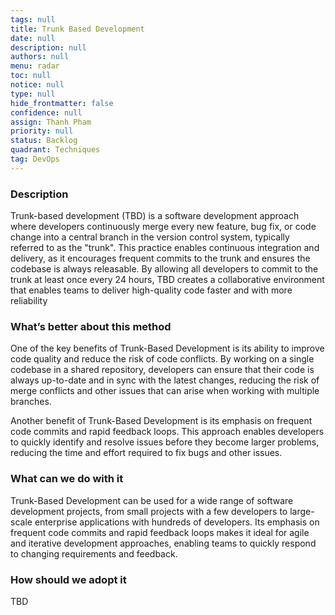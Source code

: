```yaml
---
tags: null
title: Trunk Based Development
date: null
description: null
authors: null
menu: radar
toc: null
notice: null
type: null
hide_frontmatter: false
confidence: null
assign: Thanh Pham
priority: null
status: Backlog
quadrant: Techniques
tag: DevOps
---
```


<!-- table_of_contents 170f6502-6672-4224-9cdf-8b66efb08881 -->

### Description

Trunk-based development (TBD) is a software development approach where developers continuously merge every new feature, bug fix, or code change into a central branch in the version control system, typically referred to as the "trunk". This practice enables continuous integration and delivery, as it encourages frequent commits to the trunk and ensures the codebase is always releasable. By allowing all developers to commit to the trunk at least once every 24 hours, TBD creates a collaborative environment that enables teams to deliver high-quality code faster and with more reliability

### What’s better about this method

One of the key benefits of Trunk-Based Development is its ability to improve code quality and reduce the risk of code conflicts. By working on a single codebase in a shared repository, developers can ensure that their code is always up-to-date and in sync with the latest changes, reducing the risk of merge conflicts and other issues that can arise when working with multiple branches.

Another benefit of Trunk-Based Development is its emphasis on frequent code commits and rapid feedback loops. This approach enables developers to quickly identify and resolve issues before they become larger problems, reducing the time and effort required to fix bugs and other issues.

### What can we do with it

Trunk-Based Development can be used for a wide range of software development projects, from small projects with a few developers to large-scale enterprise applications with hundreds of developers. Its emphasis on frequent code commits and rapid feedback loops makes it ideal for agile and iterative development approaches, enabling teams to quickly respond to changing requirements and feedback.

### How should we adopt it

TBD

<!-- child_database d84a267e-3cf1-4253-90ca-eaabcba4884a -->

